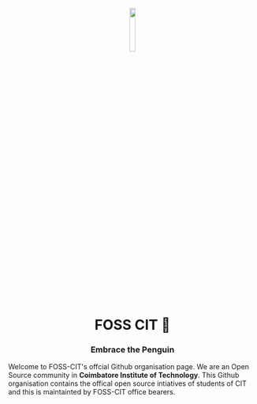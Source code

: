 <div align="center">
    <img src="../assests/FOSS-CIT_Logo.jpeg" width='15%'/>
    <h1 align="center">FOSS CIT 🐧</h1>
    <h3 align="center">Embrace the Penguin</h3>
</div>

Welcome to FOSS-CIT's offcial Github organisation page. We are an Open Source community in **Coimbatore Institute of Technology**. This Github organisation contains the offical open source intiatives of students of CIT and this is maintainted by FOSS-CIT office bearers.

